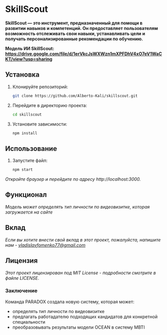 # SkillScout

**SkillScout — это инструмент, предназначенный для помощи в развитии навыков и компетенций. Он предоставляет пользователям возможность отслеживать свои навыки, устанавливать цели и получать персонализированные рекомендации по обучению.**

**Модель ИИ SkillScout: https://drive.google.com/file/d/1erVkcJsWXWzn1mXPFDhV4xO7eV1WaCKT/view?usp=sharing**

## Установка

1. Клонируйте репозиторий:

   ```bash
   git clone https://github.com/Alberto-Kali/skillscout.git
   ```

2. Перейдите в директорию проекта:

    ```bash
    cd skillscout
    ```

3. Установите зависимости:
    ```bash
    npm install
    ```

## Использование

1. Запустите файл:
    ```bash
    npm start
    ```

*Откройте браузер и перейдите по адресу http://localhost:3000.*

## Функционал

*Модель может определять тип личности по видеовизитке, которая загружается на сайте*


## Вклад

*Если вы хотите внести свой вклад в этот проект, пожалуйста, напишите нам - vladislavfomenko77@gmail.com*

## Лицензия

*Этот проект лицензирован под MIT License - подробности смотрите в файле LICENSE.*


### Заключение

Команда PARADOX создала новую систему, которая может:
- определять тип личности по видеовизитке
- предлагать работадателю подходящих кандидатов для конкретной специальности
- преобразовывать результаты модели OCEAN в систему MBTI
